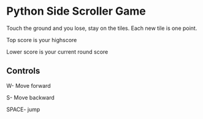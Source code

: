 # Python Side Scroller Game

Touch the ground and you lose, stay on the tiles. 
Each new tile is one point.

Top score is your highscore

Lower score is your current round score

## Controls

W- Move forward

S- Move backward

SPACE- jump
